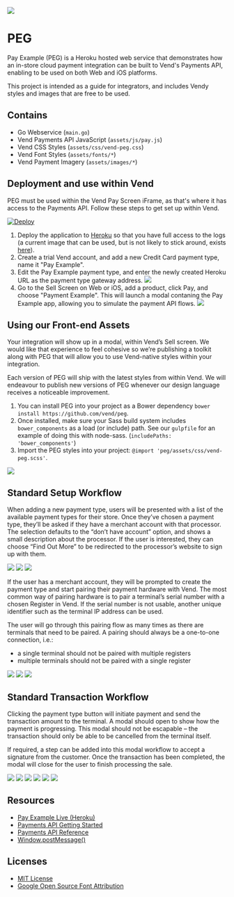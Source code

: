 ![](https://media.giphy.com/media/oM8CvBlVubezC/giphy.gif)

# PEG
Pay Example (PEG) is a Heroku hosted web service that demonstrates how an in-store cloud payment integration can be built to Vend's Payments API, enabling to be used on both Web and iOS platforms.

This project is intended as a guide for integrators, and includes Vendy styles and images that are free to be used.

## Contains
- Go Webservice (`main.go`)
- Vend Payments API JavaScript (`assets/js/pay.js`)
- Vend CSS Styles (`assets/css/vend-peg.css`)
- Vend Font Styles (`assets/fonts/*`)
- Vend Payment Imagery (`assets/images/*`)

## Deployment and use within Vend
PEG must be used within the Vend Pay Screen iFrame, as that's where it has access to the Payments API. Follow these steps to get set up within Vend.

[![Deploy](https://www.herokucdn.com/deploy/button.png)](https://heroku.com/deploy)

1. Deploy the application to [Heroku](https://www.heroku.com/) so that you have full access to the logs (a current image that can be used, but is not likely to stick around, exists [here](https://radiant-everglades-52692.herokuapp.com/)).
2. Create a trial Vend account, and add a new Credit Card payment type, name it "Pay Example".
3. Edit the Pay Example payment type, and enter the newly created Heroku URL as the payment type gateway address. ![](https://i.imgur.com/zz4BVAD.png)
4. Go to the Sell Screen on Web or iOS, add a product, click Pay, and choose "Payment Example". This will launch a modal contaning the Pay Example app, allowing you to simulate the payment API flows. ![](https://i.imgur.com/zqFByLB.png)

## Using our Front-end Assets
Your integration will show up in a modal, within Vend’s Sell screen. We would like that experience to feel cohesive so we’re publishing a toolkit along with PEG that will allow you to use Vend-native styles within your integration. 

Each version of PEG will ship with the latest styles from within Vend. 
We will endeavour to publish new versions of PEG whenever our design language receives a noticeable improvement.

1. You can install PEG into your project as a Bower dependency `bower install https://github.com/vend/peg`.
2. Once installed, make sure your Sass build system includes `bower_components` as a load (or include) path. See our `gulpfile` for an example of doing this with node-sass. (`includePaths: 'bower_components'`)
3. Import the PEG styles into your project: `@import 'peg/assets/css/vend-peg.scss'`.

![](./style_guide.png)

## Standard Setup Workflow
When adding a new payment type, users will be presented with a list of the available payment types for their store. Once they’ve chosen a payment type, they’ll be asked if they have a merchant account with that processor. The selection defaults to the “don’t have account” option, and shows a small description about the processor. If the user is interested, they can choose “Find Out More” to be redirected to the processor’s website to sign up with them. 

![](./01-setup-add.png)
![](./02-setup-no_account.png)
![](./03-setup-account.png)

If the user has a merchant account, they will be prompted to create the payment type and start pairing their payment hardware with Vend. The most common way of pairing hardware is to pair a terminal’s serial number with a chosen Register in Vend. If the serial number is not usable, another unique identifier such as the terminal IP address can be used. 

The user will go through this pairing flow as many times as there are terminals that need to be paired. A pairing should always be a one-to-one connection, i.e.:
- a single terminal should not be paired with multiple registers
- multiple terminals should not be paired with a single register

![](./04-setup-edit.png)
![](./05-setup-pair.png)
![](./06-setup-table.png)

## Standard Transaction Workflow
Clicking the payment type button will initiate payment and send the transaction amount to the terminal. A modal should open to show how the payment is progressing. This modal should not be escapable – the transaction should only be able to be cancelled from the terminal itself.

If required, a step can be added into this modal workflow to accept a signature from the customer. Once the transaction has been completed, the modal will close for the user to finish processing the sale.

![](./07-pay.png)
![](./08-payment_started.png)
![](./09-payment_cancelled.png)
![](./10-error.png)
![](./11-partial_auth.png)
![](./12-complete.png)

## Resources
- [Pay Example Live (Heroku)](https://radiant-everglades-52692.herokuapp.com/)
- [Payments API Getting Started](https://docs.vendhq.com/tutorials/payments_api/getting-started)
- [Payments API Reference](https://docs.vendhq.com/tutorials/payments_api/reference)
- [Window.postMessage()](https://developer.mozilla.org/en-US/docs/Web/API/Window/postMessage)

## Licenses
- [MIT License](https://github.com/vend/peg/blob/master/LICENSE)
- [Google Open Source Font Attribution](https://fonts.google.com/attribution)
